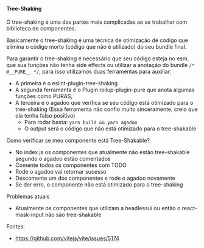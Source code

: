 #### Tree-Shaking

O tree-shaking é uma das partes mais complicadas ao se trabalhar com biblioteca de componentes.

Basicamente o tree-shaking é uma técnica de otimização de código que elimina o código morto (código que não é utilizado)
do seu bundle final.

Para garantir o tree-shaking é necessário que seu código esteja no esm, que sua funções não tenha side effects ou utilizar a anotação do bundle `/* @__PURE__ */`, para
isso utilizamos duas ferramentas para auxiliar:

- A primeira é o eslint-plugin-tree-shaking
- A segunda ferramenta é o Plugin rollup-plugin-pure que anota algumas funções como PURAS;
- A terceira é o agadoo que verifica se seu código está otimizado para o tree-shaking (Essa ferramenta não confio muito
  sinceramente, creio que ela tenha falso positivo)
    - Para rodar basta: `yarn build && yarn agadoo`
    - O output será o código que não está otimizado para o tree-shakable

Como verificar se meu componente está Tree-Shakable?

- No index.js os componentes que atualmente não estão tree-shakable segundo o agadoo estão comentados
- Comente todos os componentes com TODO
- Rode o agadoo vai retornar sucesso
- Descomente um dos componentes e rode o agadoo novamente
- Se der erro, o componente não está otimizado para o tree-shaking

Problemas atuais

- Atualmente os componentes que utilizam a headlessui ou então o react-mask-input não são tree-shakable

Fontes:

- https://github.com/vitejs/vite/issues/5174
